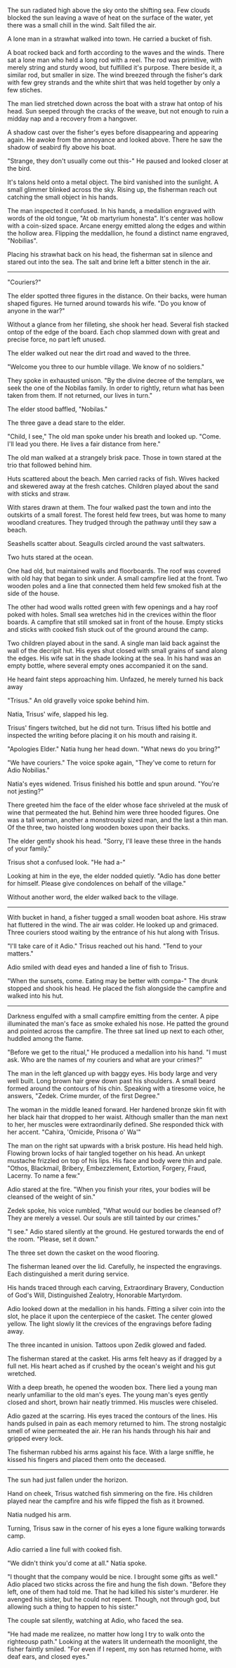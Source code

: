The sun radiated high above the sky onto the shifting sea. Few clouds blocked the sun leaving a wave of heat on the surface of the water, yet there was a small chill in the wind. Salt filled the air.

A lone man in a strawhat walked into town. He carried a bucket of fish.


A boat rocked back and forth according to the waves and the winds. There sat a lone man who held a long rod with a reel. The rod was primitive, with merely string and sturdy wood, but fulfilled it's purpose. There beside it, a similar rod, but smaller in size. The wind breezed through the fisher's dark with few grey strands and the white shirt that was held together by only a few stiches. 

The man lied stretched down across the boat with a straw hat ontop of his head. Sun seeped through the cracks of the weave, but not enough to ruin a midday nap and a recovery from a hangover.

A shadow cast over the fisher's eyes before disappearing and appearing again. He awoke from the annoyance and looked above. There he saw the shadow of seabird fly above his boat. 

"Strange, they don't usually come out this-" He paused and looked closer at the bird. 

It's talons held onto a metal object. The bird vanished into the sunlight. A small glimmer blinked across the sky. Rising up, the fisherman reach out catching the small object in his hands.

The man inspected it confused. In his hands, a medallion engraved with words of the old tongue, "At ob martyrium honesta". It's center was hollow with a coin-sized space. Arcane energy emitted along the edges and within the hollow area. Flipping the meddallion, he found a distinct name engraved, "Nobilias".

Placing his strawhat back on his head, the fisherman sat in silence and stared out into the sea. The salt and brine left a bitter stench in the air.

---

"Couriers?" 

The elder spotted three figures in the distance. On their backs, were human shaped figures. He turned around towards his wife. "Do you know of anyone in the war?"

Without a glance from her filleting, she shook her head. Several fish stacked ontop of the edge of the board. Each chop slammed down with great and precise force, no part left unused. 

The elder walked out near the dirt road and waved to the three.

"Welcome you three to our humble village. We know of no soldiers."

They spoke in exhausted unison. "By the divine decree of the templars, we seek the one of the Nobilas family. In order to rightly, return what has been taken from them. If not returned, our lives in turn."

The elder stood baffled, "Nobilas." 

The three gave a dead stare to the elder.

"Child, I see," The old man spoke under his breath and looked up. "Come. I'll lead you there. He lives a fair distance from here."

The old man walked at a strangely brisk pace. Those in town stared at the trio that followed behind him.

Huts scattered about the beach. Men carried racks of fish. Wives hacked and skewered away at the fresh catches. Children played about the sand with sticks and straw.

With stares drawn at them. The four walked past the town and into the outskirts of a small forest. The forest held few trees, but was home to many woodland creatures. They trudged through the pathway until they saw a beach.

Seashells scatter about. Seagulls circled around the vast saltwaters.

Two huts stared at the ocean. 

One had old, but maintained walls and floorboards. The roof was covered with old hay that began to sink under. A small campfire lied at the front. Two wooden poles and a line that connected them held few smoked fish at the side of the house.

The other had wood walls rotted green with few openings and a hay roof poked with holes. Small sea wretches hid in the crevices within the floor boards. A campfire that still smoked sat in front of the house. Empty sticks and sticks with cooked fish stuck out of the ground around the camp.

Two children played about in the sand. A single man laid back against the wall of the decripit hut. His eyes shut closed with small grains of sand along the edges. His wife sat in the shade looking at the sea. In his hand was an empty bottle, where several empty ones accompanied it on the sand. 

He heard faint steps approaching him. Unfazed, he merely turned his back away 

"Trisus." An old gravelly voice spoke behind him.

Natia, Trisus' wife, slapped his leg. 

Trisus' fingers twitched, but he did not turn. Trisus lifted his bottle and inspected the writing before placing it on his mouth and raising it.

"Apologies Elder." Natia hung her head down. "What news do you bring?"

"We have couriers." The voice spoke again, "They've come to return for Adio Nobilias."

Natia's eyes widened. Trisus finished his bottle and spun around. "You're not jesting?"

There greeted him the face of the elder whose face shriveled at the musk of wine that permeated the hut. Behind him were three hooded figures. One was a tall woman, another a monstrously sized man, and the last a thin man. Of the three, two hoisted long wooden boxes upon their backs.

The elder gently shook his head. "Sorry, I'll leave these three in the hands of your family."

Trisus shot a confused look. "He had a-"

Looking at him in the eye, the elder nodded quietly. "Adio has done better for himself. Please give condolences on behalf of the village."

Without another word, the elder walked back to the village.

---

With bucket in hand, a fisher tugged a small wooden boat ashore. His straw hat fluttered in the wind. The air was colder. He looked up and grimaced. Three couriers stood waiting by the entrance of his hut along with Trisus.

"I'll take care of it Adio." Trisus reached out his hand. "Tend to your matters."

Adio smiled with dead eyes and handed a line of fish to Trisus.

"When the sunsets, come. Eating may be better with compa-" The drunk stopped and shook his head. He placed the fish alongside the campfire and walked into his hut.

---

Darkness engulfed with a small campfire emitting from the center. A pipe illuminated the man's face as smoke exhaled his nose. He patted the ground and pointed across the campfire. The three sat lined up next to each other, huddled among the flame.

"Before we get to the ritual," He produced a medallion into his hand. "I must ask. Who are the names of my couriers and what are your crimes?"

The man in the left glanced up with baggy eyes. His body large and very well built. Long brown hair grew down past his shoulders. A small beard formed around the contours of his chin. Speaking with a tiresome voice, he answers, "Zedek. Crime murder, of the first Degree."

The woman in the middle leaned forward. Her hardened bronze skin fit with her black hair that dropped to her waist. Although smaller than the man next to her, her muscles were extraordinarily defined. She responded thick with her accent. "Cahira, 'Omicide, Prisona o' Wa'"

The man on the right sat upwards with a brisk posture. His head held high. Flowing brown locks of hair tangled together on his head. An unkept mustache frizzled on top of his lips. His face and body were thin and pale. "Othos, Blackmail, Bribery, Embezzlement, Extortion, Forgery, Fraud, Lacerny. To name a few."

Adio stared at the fire. "When you finish your rites, your bodies will be cleansed of the weight of sin."

Zedek spoke, his voice rumbled, "What would our bodies be cleansed of? They are merely a vessel. Our souls are still tainted by our crimes."

"I see." Adio stared silently at the ground. He gestured torwards the end of the room. "Please, set it down."

The three set down the casket on the wood flooring.

The fisherman leaned over the lid. Carefully, he inspected the engravings. Each distinguished a merit during service.

His hands traced through each carving, Extraordinary Bravery, Conduction of God's Will, Distinguished Zealotry, Honorable Martyrdom.

Adio looked down at the medallion in his hands. Fitting a silver coin into the slot, he place it upon the centerpiece of the casket. The center glowed yellow. The light slowly lit the crevices of the engravings before fading away.

The three incanted in unision. Tattoos upon Zedik glowed and faded.

The fisherman stared at the casket. His arms felt heavy as if dragged by a full net. His heart ached as if crushed by the ocean's weight and his gut wretched.

With a deep breath, he opened the wooden box. There lied a young man nearly unfamiliar to the old man's eyes. The young man's eyes gently closed and short, brown hair neatly trimmed. His muscles were chiseled.

Adio gazed at the scarring. His eyes traced the contours of the lines. His hands pulsed in pain as each memory returned to him. The strong nostalgic smell of wine permeated the air. He ran his hands through his hair and gripped every lock. 

The fisherman rubbed his arms against his face. With a large sniffle, he kissed his fingers and placed them onto the deceased. 

---

The sun had just fallen under the horizon.

Hand on cheek, Trisus watched fish simmering on the fire. His children played near the campfire and his wife flipped the fish as it browned.

Natia nudged his arm.

Turning, Trisus saw in the corner of his eyes a lone figure walking torwards camp.

Adio carried a line full with cooked fish.

"We didn't think you'd come at all." Natia spoke.

"I thought that the company would be nice. I brought some gifts as well." Adio placed two sticks across the fire and hung the fish down. "Before they left, one of them had told me. That he had killed his sister's murderer. He avenged his sister, but he could not repent. Though, not through god, but allowing such a thing to happen to his sister." 

The couple sat silently, watching at Adio, who faced the sea.

"He had made me realizee, no matter how long I try to walk onto the righteousp path." Looking at the waters lit underneath the moonlight, the fisher faintly smiled. "For even if I repent, my son has returned home, with deaf ears, and closed eyes."